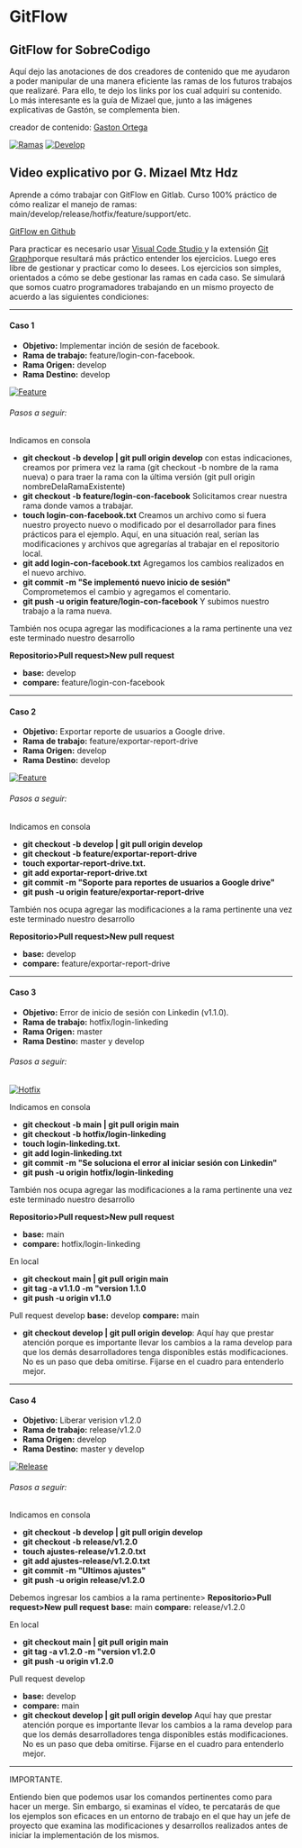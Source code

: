 # GitFlow

## **GitFlow for SobreCodigo**

Aquí dejo las anotaciones de dos creadores de contenido que me ayudaron a poder manipular de una manera eficiente las ramas de los futuros trabajos que realizaré. Para ello, te dejo los links por los cual adquirí su contenido. Lo más interesante es la guía de Mizael que, junto a las imágenes explicativas de Gastón, se complementa bien.

creador de contenido:  [Gaston Ortega](https://www.instagram.com/sobrecodigo/ "Gaston Ortega")

[![Ramas](img/1GitFlow.jpeg "Ramas")](https://imgur.com/uZ9KJnd "Ramas") 
[![Develop](img/4GitFlow.jpeg "Develop")](https://imgur.com/DFkAkav "Develop")


## Video explicativo por G. Mizael Mtz Hdz

Aprende a cómo trabajar con GitFlow en Gitlab. 
Curso 100% práctico de cómo realizar el manejo de ramas: main/develop/release/hotfix/feature/support/etc.

[GitFlow en Github](https://www.youtube.com/watch?v=LkYWop93S70 "GitFlow en Github")

Para practicar es necesario usar [Visual Code Studio ](https://code.visualstudio.com/ "Visual Code Studio ") y la extensión [Git Graph](https://marketplace.visualstudio.com/items?itemName=mhutchie.git-graph "Git Graph")porque resultará más práctico entender los ejercicios. Luego eres libre de gestionar y practicar como lo desees. Los ejercicios son simples, orientados a cómo se debe gestionar las ramas en cada caso. Se simulará que somos cuatro programadores trabajando en un mismo proyecto de acuerdo a las siguientes condiciones: 


------------


#### **Caso 1**
- **Objetivo:** Implementar inción de sesión de facebook.
- **Rama de trabajo:** feature/login-con-facebook.
- **Rama Origen:** develop
- **Rama Destino:** develop

[![Feature](img/5GitFlow.jpeg "Feature")](https://imgur.com/8oOjgBJ "Feature")

###### Pasos a seguir: 
Indicamos en consola
- **git checkout -b develop | git pull origin develop** con estas indicaciones, creamos por primera vez la rama (git checkout -b nombre de la rama nueva) o para  traer la rama con la última versión (git pull origin nombreDelaRamaExistente)
- **git checkout -b feature/login-con-facebook** Solicitamos crear nuestra rama donde vamos a trabajar.
- **touch login-con-facebook.txt** Creamos un archivo como si fuera nuestro proyecto nuevo o modificado por el desarrollador para fines prácticos para el ejemplo. Aquí, en una situación real, serían las modificaciones y archivos que agregarías al trabajar en el repositorio local. 
- **git add login-con-facebook.txt** Agregamos los cambios realizados en el nuevo archivo. 
- **git commit -m "Se implementó nuevo inicio de sesión"** Comprometemos el cambio y agregamos el comentario.
- **git push -u origin feature/login-con-facebook**  Y subimos nuestro trabajo a la rama nueva. 

También nos ocupa agregar las modificaciones a la rama pertinente una vez este terminado nuestro desarrollo 

**Repositorio>Pull request>New pull request**

- **base:** develop
- **compare:** feature/login-con-facebook


------------


#### **Caso 2**
- **Objetivo:** Exportar reporte de usuarios a Google drive. 
- **Rama de trabajo:** feature/exportar-report-drive
- **Rama Origen:** develop
- **Rama Destino:** develop

[![Feature](img/5GitFlow.jpeg "Feature")](https://imgur.com/8oOjgBJ "Feature")

###### Pasos a seguir: 
Indicamos en consola
- **git checkout -b develop | git pull origin develop** 
- **git checkout -b feature/exportar-report-drive**
- **touch exportar-report-drive.txt.** 
- **git add exportar-report-drive.txt** 
- **git commit -m "Soporte para reportes de usuarios a Google drive"** 
- **git push -u origin feature/exportar-report-drive**  

También nos ocupa agregar las modificaciones a la rama pertinente una vez este terminado nuestro desarrollo 

**Repositorio>Pull request>New pull request**

- **base:** develop
- **compare:** feature/exportar-report-drive

------------




#### **Caso 3**
- **Objetivo:** Error de inicio de sesión con Linkedin (v1.1.0). 
- **Rama de trabajo:** hotfix/login-linkeding
- **Rama Origen:** master
- **Rama Destino:** master y develop
###### Pasos a seguir: 

[![Hotfix](img/3GitFlow.jpeg "Hotfix")](https://imgur.com/yXso3HN "Hotfix")

Indicamos en consola
- **git checkout -b main | git pull origin main** 
- **git checkout -b hotfix/login-linkeding** 
- **touch login-linkeding.txt.**  
- **git add login-linkeding.txt**
- **git commit -m "Se soluciona el error al iniciar sesión con Linkedin"** 
- **git push -u origin hotfix/login-linkeding**  

También nos ocupa agregar las modificaciones a la rama pertinente una vez este terminado nuestro desarrollo 

**Repositorio>Pull request>New pull request**

- **base:** main
- **compare:** hotfix/login-linkeding

En local
- **git checkout main  | git pull origin main**
- **git tag -a v1.1.0 -m "version 1.1.0**
- **git push -u origin v1.1.0**

Pull request develop
**base:** develop
**compare:** main
- **git checkout develop | git pull origin develop**: Aquí hay que prestar atención porque es importante llevar los cambios a la rama develop para que los demás desarrolladores tenga disponibles estás modificaciones. No es un paso que deba omitirse. Fijarse en el cuadro para entenderlo mejor. 

------------

#### **Caso 4**
- **Objetivo:** Liberar verision v1.2.0 
- **Rama de trabajo:** release/v1.2.0
- **Rama Origen:** develop
- **Rama Destino:** master y develop

[![Release](img/6GitFlow.jpeg "Release")](https://imgur.com/TYOD8if "Release")


###### Pasos a seguir: 
Indicamos en consola
- **git checkout -b develop | git pull origin develop** 
- **git checkout -b release/v1.2.0**
- **touch ajustes-release/v1.2.0.txt** 
- **git add ajustes-release/v1.2.0.txt** 
- **git commit -m "Ultimos ajustes"** 
- **git push -u origin release/v1.2.0**  

Debemos ingresar los cambios a la rama pertinente>
**Repositorio>Pull request>New pull request**
**base:** main
**compare:** release/v1.2.0

En local
- **git checkout main  | git pull origin main**
- **git tag -a v1.2.0 -m "version v1.2.0**
- **git push -u origin v1.2.0**

Pull request develop
- **base:** develop
- **compare:** main
- **git checkout develop | git pull origin develop**  Aquí hay que prestar atención porque es importante llevar los cambios a la rama develop para que los demás desarrolladores tenga disponibles estás modificaciones. No es un paso que deba omitirse. Fijarse en el cuadro para entenderlo mejor. 

------------

IMPORTANTE.

Entiendo bien que podemos usar los comandos pertinentes como para hacer un merge. Sin embargo, si examinas el vídeo, te percatarás de que los ejemplos son eficaces en un entorno de trabajo en el que hay un jefe de proyecto que examina las modificaciones y desarrollos realizados antes de iniciar la implementación de los mismos. 


